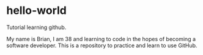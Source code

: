 # hello-world
Tutorial learning github.

My name is Brian, I am 38 and learning to code in the hopes of becoming a software developer. This is a repository to practice and learn to use GitHub.

